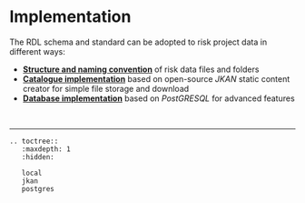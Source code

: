 # Implementation

The RDL schema and standard can be adopted to risk project data in different ways:

- [**Structure and naming convention**](local.md) of risk data files and folders
- [**Catalogue implementation**](jkan.md) based on open-source *JKAN* static content creator for simple file storage and download
- [**Database implementation**](postgres.md) based on *PostGRESQL* for advanced features

<br><hr>

```{eval-rst}
.. toctree::
   :maxdepth: 1
   :hidden:

   local
   jkan
   postgres

```
